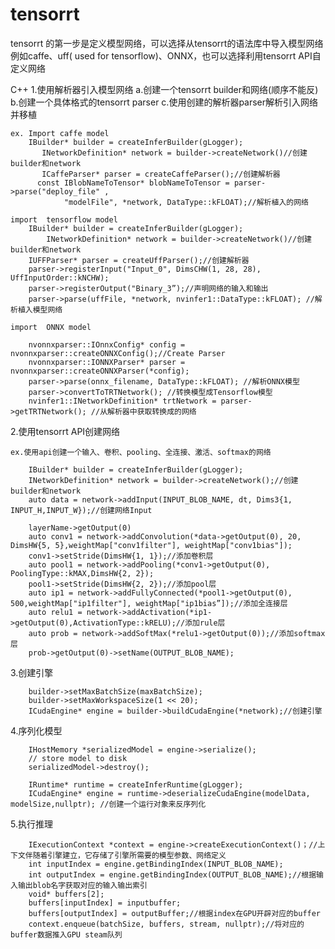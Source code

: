 # tensorrt
tensorrt 的第一步是定义模型网络，可以选择从tensorrt的语法库中导入模型网络例如caffe、uff( used for tensorflow)、ONNX，也可以选择利用tensorrt API自定义网络

C++
1.使用解析器引入模型网络
	a.创建一个tensorrt builder和网络(顺序不能反)
	b.创建一个具体格式的tensorrt parser
	c.使用创建的解析器parser解析引入网络并移植
	
	ex. Import caffe model
		IBuilder* builder = createInferBuilder(gLogger);
	       INetworkDefinition* network = builder->createNetwork()//创建builder和network
	       ICaffeParser* parser = createCaffeParser();//创建解析器
	      const IBlobNameToTensor* blobNameToTensor = parser->parse("deploy_file" ,
 	      		"modelFile", *network, DataType::kFLOAT);//解析植入的网络

	import  tensorflow model
		IBuilder* builder = createInferBuilder(gLogger);
	      	INetworkDefinition* network = builder->createNetwork()//创建builder和network
		IUFFParser* parser = createUffParser();//创建解析器
		parser->registerInput("Input_0", DimsCHW(1, 28, 28), UffInputOrder::kNCHW);
		parser->registerOutput("Binary_3”);//声明网络的输入和输出
		parser->parse(uffFile, *network, nvinfer1::DataType::kFLOAT); //解析植入模型网络

	import  ONNX model

		nvonnxparser::IOnnxConfig* config = nvonnxparser::createONNXConfig();//Create Parser
		nvonnxparser::IONNXParser* parser = nvonnxparser::createONNXParser(*config);
		parser->parse(onnx_filename, DataType::kFLOAT); //解析ONNX模型
		parser->convertToTRTNetwork(); //转换模型成Tensorflow模型
		nvinfer1::INetworkDefinition* trtNetwork = parser->getTRTNetwork(); //从解析器中获取转换成的网络 
2.使用tensorrt API创建网络
		
	ex.使用api创建一个输入、卷积、pooling、全连接、激活、softmax的网络

		IBuilder* builder = createInferBuilder(gLogger);
		INetworkDefinition* network = builder->createNetwork();//创建builder和network
		auto data = network->addInput(INPUT_BLOB_NAME, dt, Dims3{1, INPUT_H,INPUT_W});//创建网络Input
		
		layerName->getOutput(0)
		auto conv1 = network->addConvolution(*data->getOutput(0), 20, DimsHW{5, 5},weightMap["conv1filter"], weightMap["conv1bias"]);
		conv1->setStride(DimsHW{1, 1});//添加卷积层
		auto pool1 = network->addPooling(*conv1->getOutput(0), PoolingType::kMAX,DimsHW{2, 2});
		pool1->setStride(DimsHW{2, 2});//添加pool层
		auto ip1 = network->addFullyConnected(*pool1->getOutput(0), 500,weightMap["ip1filter"], weightMap["ip1bias”]);//添加全连接层
		auto relu1 = network->addActivation(*ip1->getOutput(0),ActivationType::kRELU);//添加rule层
		auto prob = network->addSoftMax(*relu1->getOutput(0));//添加softmax层
		prob->getOutput(0)->setName(OUTPUT_BLOB_NAME);

3.创建引擎

		builder->setMaxBatchSize(maxBatchSize);
		builder->setMaxWorkspaceSize(1 << 20);
		ICudaEngine* engine = builder->buildCudaEngine(*network);//创建引擎

4.序列化模型
		
		IHostMemory *serializedModel = engine->serialize();
		// store model to disk
		serializedModel->destroy();

		IRuntime* runtime = createInferRuntime(gLogger);
		ICudaEngine* engine = runtime->deserializeCudaEngine(modelData, modelSize,nullptr); //创建一个运行对象来反序列化
5.执行推理
		
		IExecutionContext *context = engine->createExecutionContext()；//上下文伴随着引擎建立，它存储了引擎所需要的模型参数、网络定义
		int inputIndex = engine.getBindingIndex(INPUT_BLOB_NAME);
		int outputIndex = engine.getBindingIndex(OUTPUT_BLOB_NAME);//根据输入输出blob名字获取对应的输入输出索引
		void* buffers[2];
		buffers[inputIndex] = inputbuffer;
		buffers[outputIndex] = outputBuffer;//根据index在GPU开辟对应的buffer
		context.enqueue(batchSize, buffers, stream, nullptr);//将对应的buffer数据推入GPU steam队列 



